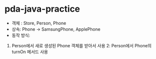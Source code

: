 # pda-java-practice

- 객체 : Store, Person, Phone
- 상속: Phone -> SamsungPhone, ApplePhone
- 동작 방식: 
1. Person에서 새로 생성된 Phone 객체를 받아서 사용
2: Person에서 Phone의 turnOn 메서드 사용
